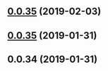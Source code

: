 ## [0.0.35](https://github.com/doomsower/whitewater/compare/@whitewater-guide/imagedump@0.0.35...@whitewater-guide/imagedump@0.0.35) (2019-02-03)

## [0.0.35](https://github.com/doomsower/whitewater/compare/@whitewater-guide/imagedump@0.0.35...@whitewater-guide/imagedump@0.0.35) (2019-01-31)

## 0.0.34 (2019-01-31)
